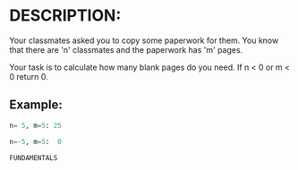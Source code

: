 # DESCRIPTION:

Your classmates asked you to copy some paperwork for them. You know that there are 'n' classmates and the paperwork has 'm' pages.

Your task is to calculate how many blank pages do you need. If n < 0 or m < 0 return 0.

## Example:

```python
n= 5, m=5: 25

n=-5, m=5:  0
```


`FUNDAMENTALS`